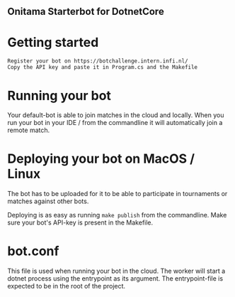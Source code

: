 ## Onitama Starterbot for DotnetCore

# Getting started

    Register your bot on https://botchallenge.intern.infi.nl/
    Copy the API key and paste it in Program.cs and the Makefile

# Running your bot

Your default-bot is able to join matches in the cloud and locally. When you run your bot in your IDE / from the commandline it will automatically join a remote match.

# Deploying your bot on MacOS / Linux

The bot has to be uploaded for it to be able to participate in tournaments or matches against other bots.

Deploying is as easy as running `make publish` from the commandline. Make sure your bot's API-key is present in the Makefile.

# bot.conf

This file is used when running your bot in the cloud. The worker will start a dotnet process using the entrypoint as its argument. The entrypoint-file is expected to be in the root of the project.

